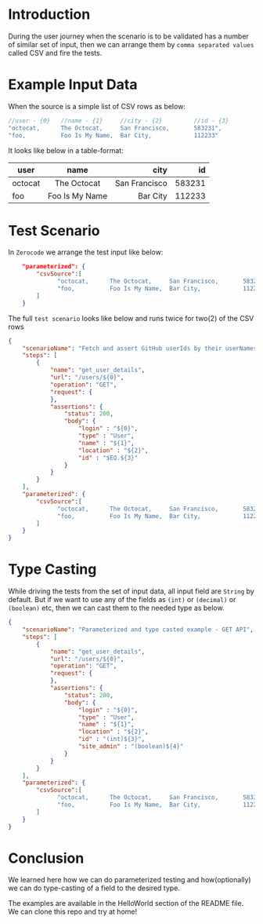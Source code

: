 Introduction
===
During the user journey when the scenario is to be validated has a number of similar set of input, then we can arrange them by `comma separated values` called CSV and fire the tests.

Example Input Data
===
When the source is a simple list of CSV rows as below:
```java
//user - {0}   //name - {1}     //city - {2}         //id - {3}
"octocat,      The Octocat,     San Francisco,       583231",
"foo,          Foo Is My Name,  Bar City,            112233"
```

It looks like below in a table-format:

|user           |name           |city   |id    |
| ------------- |:-------------:| -----:|-----:|
| octocat      | The Octocat | San Francisco |583231|
| foo      | Foo Is My Name | Bar City | 112233|


Test Scenario
===
In `Zerocode` we arrange the test input like below:
```json
    "parameterized": {
        "csvSource":[
              "octocat,      The Octocat,     San Francisco,       583231",
              "foo,          Foo Is My Name,  Bar City,            112233"
        ]
    }
```

The full `test scenario` looks like below and runs twice for two(2) of the CSV rows
```json
{
    "scenarioName": "Fetch and assert GitHub userIds by their userNames",
    "steps": [
        {
            "name": "get_user_details",
            "url": "/users/${0}",
            "operation": "GET",
            "request": {
            },
            "assertions": {
                "status": 200,
                "body": {
                    "login" : "${0}",
                    "type" : "User",
                    "name" : "${1}",
                    "location" : "${2}",
                    "id" : "$EQ.${3}"
                }
            }
        }
    ],
    "parameterized": {
        "csvSource":[
              "octocat,      The Octocat,     San Francisco,       583231",
              "foo,          Foo Is My Name,  Bar City,            112233"
        ]
    }
}
```

Type Casting
===
While driving the tests from the set of input data, all input field are `String` by default. But if we want to use any of the fields as `(int)` or `(decimal)` or `(boolean)` etc, then we can cast them to the needed type as below.

```json
{
    "scenarioName": "Parameterized and type casted example - GET API",
    "steps": [
        {
            "name": "get_user_details",
            "url": "/users/${0}",
            "operation": "GET",
            "request": {
            },
            "assertions": {
                "status": 200,
                "body": {
                    "login" : "${0}",
                    "type" : "User",
                    "name" : "${1}",
                    "location" : "${2}",
                    "id" : "(int)${3}",
                    "site_admin" : "(boolean)${4}"
                }
            }
        }
    ],
    "parameterized": {
        "csvSource":[
              "octocat,      The Octocat,     San Francisco,       583231",
              "foo,          Foo Is My Name,  Bar City,            112233"
        ]
    }
}
```


Conclusion
===
We learned here how we can do parameterized testing and how(optionally) we can do type-casting of a field to the desired type.

The examples are available in the HelloWorld section of the README file. We can clone this repo and try at home! 

